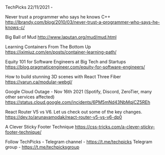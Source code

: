 TechPicks 22/11/2021 -

Never trust a programmer who says he knows C++
http://lbrandy.com/blog/2010/03/never-trust-a-programmer-who-says-he-knows-c/

Big Ball of Mud
http://www.laputan.org/mud/mud.html

Learning Containers From The Bottom Up
https://iximiuz.com/en/posts/container-learning-path/

Equity 101 for Software Engineers at Big Tech and Startups
https://blog.pragmaticengineer.com/equity-for-software-engineers/

How to build stunning 3D scenes with React Three Fiber
https://varun.ca/modular-webgl/

Google Cloud Outage - Nov 16th 2021 (Spotify, Discord, ZeroTier, many other services affected)
https://status.cloud.google.com/incidents/6PM5mNd43NbMqjCZ5REh

React Router V5 vs V6. Let us check out some of the key changes.
https://dev.to/arunavamodak/react-router-v5-vs-v6-dp0

A Clever Sticky Footer Technique
https://css-tricks.com/a-clever-sticky-footer-technique/

Follow TechPicks -
Telegram channel - https://t.me/techpicks
Telegram group - https://t.me/techpicksgroup